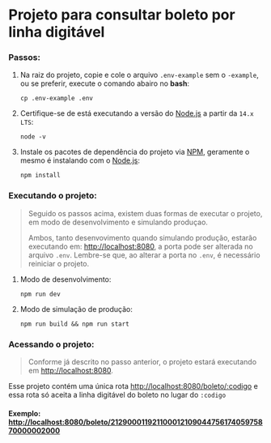 # Projeto para consultar boleto por linha digitável

### Passos:
1. Na raiz do projeto, copie e cole o arquivo `.env-example` sem o `-example`, ou se preferir, execute o comando abairo no **bash**:
    ```shell
    cp .env-example .env
    ```

2. Certifique-se de está executando a versão do [Node.js](https://nodejs.org/pt-br/) a partir da `14.x LTS`:
    ```shell
    node -v
    ```

3. Instale os pacotes de dependência do projeto via [NPM](https://www.npmjs.com/), geramente o mesmo é instalando com o [Node.js](https://nodejs.org/pt-br/):
    ```shell
    npm install
    ```

### Executando o projeto:
> Seguido os passos acima, existem duas formas de executar o projeto, em modo de desenvolvimento e simulando produçao.
>
> Ambos, tanto desenvovimento quando simulando produção, estarão executando em: [http://localhost:8080](http://localhost:8080), a porta pode ser alterada no arquivo `.env`. Lembre-se que, ao alterar a porta no `.env`, é necessário reiniciar o projeto.

1. Modo de desenvolvimento:
    ```shell
    npm run dev
    ```

2. Modo de simulação de produção:
    ```shell
    npm run build && npm run start
    ```

### Acessando o projeto:
> Conforme já descrito no passo anterior, o projeto estará executando em [http://localhost:8080](http://localhost:8080).

Esse projeto contém uma única rota [http://localhost:8080/boleto/:codigo](http://localhost:8080/boleto/:codigo) e essa rota só aceita a linha digitável do boleto no lugar do `:codigo`

#### Exemplo: [http://localhost:8080/boleto/21290001192110001210904475617405975870000002000](http://localhost:8080/boleto/21290001192110001210904475617405975870000002000)
